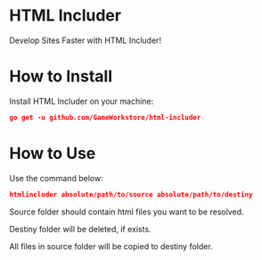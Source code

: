 # HTML Includer
Develop Sites Faster with HTML Includer!

# How to Install

Install HTML Includer on your machine:

```json
go get -u github.com/GameWorkstore/html-includer
```

# How to Use

Use the command below:

```json
htmlincluder absolute/path/to/source absolute/path/to/destiny
```

Source folder should contain html files you want to be resolved.

Destiny folder will be deleted, if exists.

All files in source folder will be copied to destiny folder.

